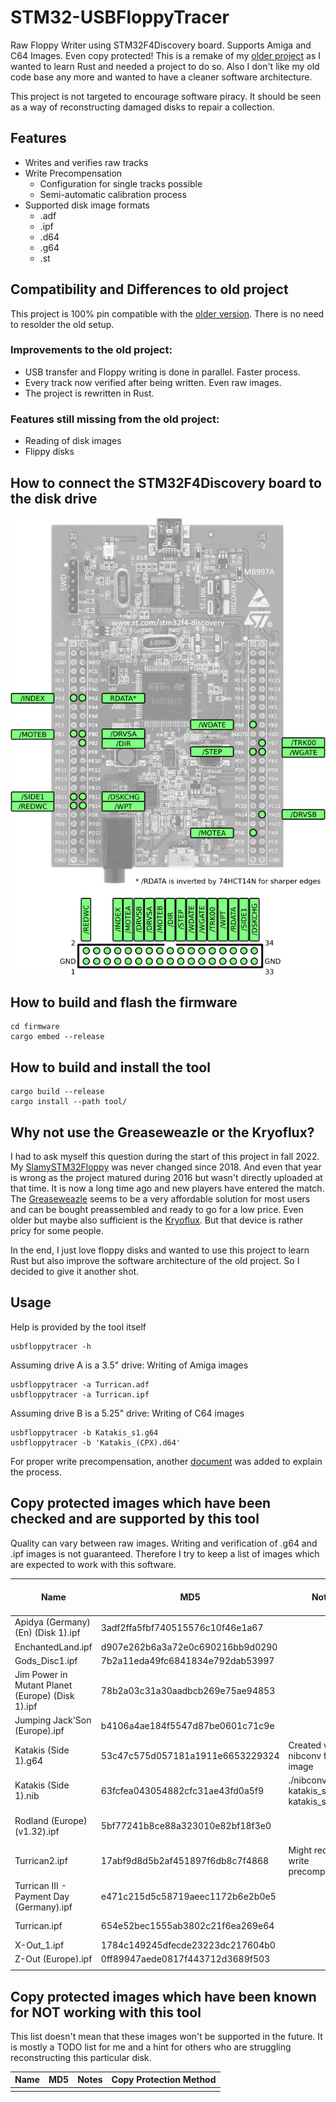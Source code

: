 # STM32-USBFloppyTracer

Raw Floppy Writer using STM32F4Discovery board. Supports Amiga and C64 Images. Even copy protected!
This is a remake of my [older project](https://github.com/Slamy/SlamySTM32Floppy) as I wanted to learn Rust and needed a project to do so.
Also I don't like my old code base any more and wanted to have a cleaner software architecture.

This project is not targeted to encourage software piracy. It should be seen as a way of reconstructing damaged disks to repair a collection.

## Features

* Writes and verifies raw tracks
* Write Precompensation
    * Configuration for single tracks possible
    * Semi-automatic calibration process
* Supported disk image formats
    * .adf
    * .ipf
    * .d64
    * .g64
    * .st

## Compatibility and Differences to old project

This project is 100% pin compatible with the [older version](https://github.com/Slamy/SlamySTM32Floppy).
There is no need to resolder the old setup.

### Improvements to the old project:

* USB transfer and Floppy writing is done in parallel. Faster process.
* Every track now verified after being written. Even raw images.
* The project is rewritten in Rust.

### Features still missing from the old project:

* Reading of disk images
* Flippy disks

## How to connect the STM32F4Discovery board to the disk drive

![Pinout diagram of STM32F4Discovery board with floppy signals](doc/pinout.png)

## How to build and flash the firmware

	cd firmware
	cargo embed --release

## How to build and install the tool

	cargo build --release
	cargo install --path tool/

## Why not use the Greaseweazle or the Kryoflux?

I had to ask myself this question during the start of this project in fall 2022. My [SlamySTM32Floppy](https://github.com/Slamy/SlamySTM32Floppy) was never changed since 2018. And even that year is wrong as the project matured during 2016 but wasn't directly uploaded at that time. It is now a long time ago and new players have entered the match. The [Greaseweazle](https://github.com/keirf/greaseweazle) seems to be a very affordable solution for most users and can be bought preassembled and ready to go for a low price.
Even older but maybe also sufficient is the [Kryoflux](https://kryoflux.com/). But that device is rather pricy for some people.

In the end, I just love floppy disks and wanted to use this project to learn Rust but also improve the software architecture of the old project. So I decided to give it another shot.

## Usage

Help is provided by the tool itself

    usbfloppytracer -h

Assuming drive A is a 3.5" drive: Writing of Amiga images

    usbfloppytracer -a Turrican.adf
    usbfloppytracer -a Turrican.ipf

Assuming drive B is a 5.25" drive: Writing of C64 images

    usbfloppytracer -b Katakis_s1.g64
    usbfloppytracer -b 'Katakis_(CPX).d64'

For proper write precompensation, another [document](doc/write_precompensation.md) was added to explain the process.

## Copy protected images which have been checked and are supported by this tool

Quality can vary between raw images. Writing and verification of .g64 and .ipf images is not guaranteed.
Therefore I try to keep a list of images which are expected to work with this software.

| Name                                             | MD5                               | Notes                                     | Copy Protection Method|
|--------------------------------------------------|-----------------------------------|-------------------------------------------|-----------------------|
| Apidya (Germany) (En) (Disk 1).ipf               | 3adf2ffa5fbf740515576c10f46e1a67  |                                           |                       |
| EnchantedLand.ipf                                | d907e262b6a3a72e0c690216bb9d0290  |                                           |                       |
| Gods_Disc1.ipf                                   | 7b2a11eda49fc6841834e792dab53997  |                                           |                       |
| Jim Power in Mutant Planet (Europe) (Disk 1).ipf | 78b2a03c31a30aadbcb269e75ae94853  |                                           |                       |
| Jumping Jack'Son (Europe).ipf                    | b4106a4ae184f5547d87be0601c71c9e  |                                           |                       |
| Katakis (Side 1).g64                             | 53c47c575d057181a1911e6653229324  | Created with nibconv from .nib image      | Rainbow Arts (RADWAR) |
| Katakis (Side 1).nib                             | 63fcfea043054882cfc31ae43fd0a5f9  | ./nibconv -r katakis_s1.nib katakis_s1.g64| Rainbow Arts (RADWAR) |
| Rodland (Europe) (v1.32).ipf                     | 5bf77241b8ce88a323010e82bf18f3e0  |                                           | Rob Northen copylock? |
| Turrican2.ipf                                    | 17abf9d8d5b2af451897f6db8c7f4868  | Might require write precompensation       |                       |
| Turrican III - Payment Day (Germany).ipf         | e471c215d5c58719aeec1172b6e2b0e5  |                                           |                       |
| Turrican.ipf                                     | 654e52bec1555ab3802c21f6ea269e64  |                                           | Long Tracks           |
| X-Out_1.ipf                                      | 1784c149245dfecde23223dc217604b0  |                                           |                       |
| Z-Out (Europe).ipf                               | 0ff89947aede0817f443712d3689f503  |                                           |                       |
|                                                  |                                   |                                           |                       |

## Copy protected images which have been known for NOT working with this tool

This list doesn't mean that these images won't be supported in the future.
It is mostly a TODO list for me and a hint for others who are struggling reconstructing this particular disk.


| Name                                             | MD5                              | Notes                                   | Copy Protection Method|
|--------------------------------------------------|----------------------------------|-----------------------------------------|-----------------------|
|                                                  |                                  |                                         |                       |

